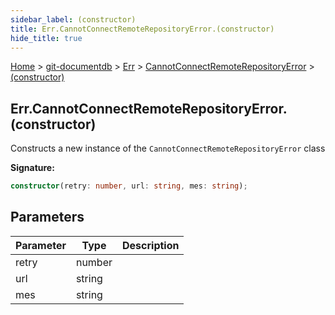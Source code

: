 ```yaml
---
sidebar_label: (constructor)
title: Err.CannotConnectRemoteRepositoryError.(constructor)
hide_title: true
---
```


[Home](./index.md) &gt; [git-documentdb](./git-documentdb.md) &gt; [Err](./git-documentdb.err.md) &gt; [CannotConnectRemoteRepositoryError](./git-documentdb.err.cannotconnectremoterepositoryerror.md) &gt; [(constructor)](./git-documentdb.err.cannotconnectremoterepositoryerror._constructor_.md)

## Err.CannotConnectRemoteRepositoryError.(constructor)

Constructs a new instance of the `CannotConnectRemoteRepositoryError` class

<b>Signature:</b>

```typescript
constructor(retry: number, url: string, mes: string);
```

## Parameters

|  Parameter | Type | Description |
|  --- | --- | --- |
|  retry | number |  |
|  url | string |  |
|  mes | string |  |

